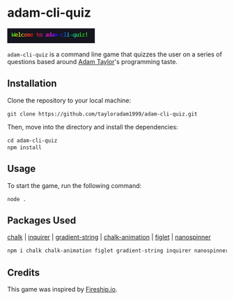 # adam-cli-quiz

![](./readme_assets/Animation.gif)

```adam-cli-quiz``` is a command line game that quizzes the user on a series of questions based around [Adam Taylor](https://github.com/tayloradam1999)'s programming taste.

## Installation
Clone the repository to your local machine:
```
git clone https://github.com/tayloradam1999/adam-cli-quiz.git
```
Then, move into the directory and install the dependencies:
```
cd adam-cli-quiz
npm install
```

## Usage
To start the game, run the following command:
```
node .
```
  
## Packages Used

[chalk](https://github.com/chalk/chalk) | 
[inquirer](https://github.com/SBoudrias/Inquirer.js) |
[gradient-string](https://github.com/bokub/gradient-string) |
[chalk-animation](https://github.com/bokub/chalk-animation) |
[figlet](https://github.com/patorjk/figlet.js) |
[nanospinner](https://github.com/usmanyunusov/nanospinner)
  
```sh
npm i chalk chalk-animation figlet gradient-string inquirer nanospinner
```

## Credits
This game was inspired by [Fireship.io](https://fireship.io/).